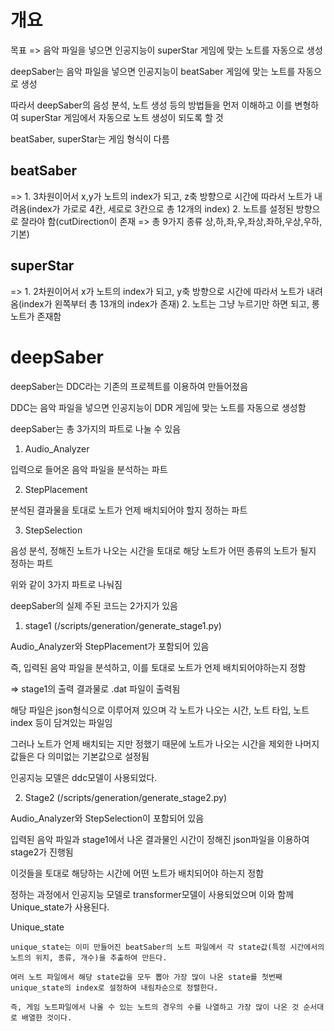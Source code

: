 # 개요

 목표 => 음악 파일을 넣으면 인공지능이 superStar 게임에 맞는 노트를 자동으로 생성

 deepSaber는 음악 파일을 넣으면 인공지능이 beatSaber 게임에 맞는 노트를 자동으로 생성

 따라서 deepSaber의 음성 분석, 노트 생성 등의 방법들을 먼저 이해하고 이를 변형하여 superStar 게임에서 자동으로 노트 생성이 되도록 할 것

 beatSaber, superStar는 게임 형식이 다름

 ## beatSaber 
 
 => 1. 3차원이어서 x,y가 노트의 index가 되고, z축 방향으로 시간에 따라서 노트가 내려옴(index가 가로로 4칸, 세로로 3칸으로 총 12개의 index)
    2. 노트를 설정된 방향으로 잘라야 함(cutDirection이 존재 => 총 9가지 종류 상,하,좌,우,좌상,좌하,우상,우하,기본)
 
 ## superStar 

 => 1. 2차원이어서 x가 노트의 index가 되고, y축 방향으로 시간에 따라서 노트가 내려옴(index가 왼쪽부터 총 13개의 index가 존재)
    2. 노트는 그냥 누르기만 하면 되고, 롱노트가 존재함

# deepSaber

 deepSaber는 DDC라는 기존의 프로젝트를 이용하여 만들어졌음

 DDC는 음악 파일을 넣으면 인공지능이 DDR 게임에 맞는 노트를 자동으로 생성함

 deepSaber는 총 3가지의 파트로 나눌 수 있음

 1. Audio_Analyzer

  입력으로 들어온 음악 파일을 분석하는 파트

 2. StepPlacement

  분석된 결과물을 토대로 노트가 언제 배치되어야 할지 정하는 파트

 3. StepSelection

  음성 분석, 정해진 노트가 나오는 시간을 토대로 해당 노트가 어떤 종류의 노트가 될지 정하는 파트

 위와 같이 3가지 파트로 나눠짐

 deepSaber의 실제 주된 코드는 2가지가 있음

 1. stage1 (/scripts/generation/generate_stage1.py)

  Audio_Analyzer와 StepPlacement가 포함되어 있음

  즉, 입력된 음악 파일을 분석하고, 이를 토대로 노트가 언제 배치되어야하는지 정함 
  
  => stage1의 출력 결과물로 .dat 파일이 출력됨

  해당 파일은 json형식으로 이루어져 있으며 각 노트가 나오는 시간, 노트 타입, 노트 index 등이 담겨있는 파일임

  그러나 노트가 언제 배치되는 지만 정했기 때문에 노트가 나오는 시간을 제외한 나머지 값들은 다 의미없는 기본값으로 설정됨

  인공지능 모델은 ddc모델이 사용되었다.

 2. Stage2 (/scripts/generation/generate_stage2.py)

  Audio_Analyzer와 StepSelection이 포함되어 있음

  입력된 음악 파일과 stage1에서 나온 결과물인 시간이 정해진 json파일을 이용하여 stage2가 진행됨

  이것들을 토대로 해당하는 시간에 어떤 노트가 배치되어야 하는지 정함

  정하는 과정에서 인공지능 모델로 transformer모델이 사용되었으며 이와 함께 Unique_state가 사용된다.
   
   Unique_state

    unique_state는 이미 만들어진 beatSaber의 노트 파일에서 각 state값(특정 시간에서의 노트의 위치, 종류, 개수)을 추출하여 만든다.

    여러 노트 파일에서 해당 state값을 모두 뽑아 가장 많이 나온 state를 첫번째 unique_state의 index로 설정하여 내림차순으로 정렬한다.

    즉, 게임 노트파일에서 나올 수 있는 노트의 경우의 수를 나열하고 가장 많이 나온 것 순서대로 배열한 것이다.
    